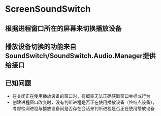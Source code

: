 # ScreenSoundSwitch
## 根据进程窗口所在的屏幕来切换播放设备
## 播放设备切换的功能来自SoundSwitch/SoundSwitch.Audio.Manager提供给接口
## 已知问题
- 在关闭正在使用播放设备的窗口时，有概率无法正确获取窗口坐标或行为
- 创建进程窗口改变时，没有判断进程是否正在使用播放设备（终结点设备），考虑检测进程与播放设备间是否存在会话来判断进程是否正在使用播放设备
